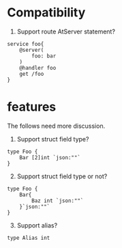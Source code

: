 # Compatibility
1. Support route AtServer statement?
```api
service foo{
    @server(
        foo: bar
    )
    @handler foo
    get /foo
}
```

# features
The follows need more discussion.

1. Support struct field <array> type?
```api
type Foo {
    Bar [2]int `json:""`
}
```

2. Support struct field type <StructDataType> or not?
```api
type Foo {
    Bar{
        Baz int `json:""`
    }`json:""`
}
```

3. Support alias?
```api
type Alias int
```
